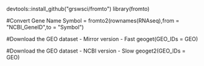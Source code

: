 devtools::install_github("grswsci/fromto")
library(fromto)

#Convert Gene Name
Symbol = fromto2(rownames(RNAseq),from = "NCBI_GeneID",to = "Symbol")

#Download the GEO dataset - Mirror version - Fast
geoget(GEO_IDs = GEO)

#Download the GEO dataset - NCBI version - Slow
geoget2(GEO_IDs = GEO)

